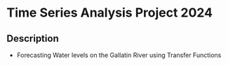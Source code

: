 # Time Series Analysis Project 2024
## Description 
- Forecasting Water levels on the Gallatin River using Transfer Functions

